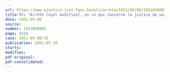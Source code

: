 ```yaml
---
url: https://www.ejustice.just.fgov.be/eli/arrete/1951/05/08/1951050805/justel
title-fr: "Arrêté royal modifiant, en ce qui concerne la justice de paix du canton de Zandhoven, l'arrêté royal du 15 janvier 1928, déterminant le nombre et la durée des audiences ordinaires des justices de paix et des tribunaux de police, ainsi que les jours et heures d'ouverture des greffes de ces juridictions."
date: 1951-05-08
source:
number: 1951050805
page: 4228
case: 1951-05-08/35
publication: 1951-05-30
starts:
modifies:
pdf-original:
pdf-consolidated:
---
```


